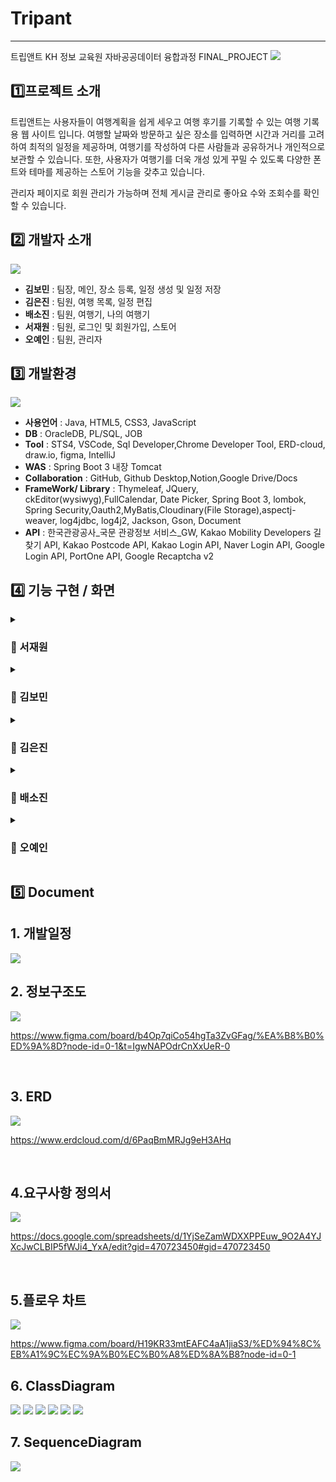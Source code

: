 # Tripant
----
트립앤트 
KH 정보 교육원 자바공공데이터 융합과정 FINAL_PROJECT
<img src="Readme/tripant_1.png">


##  1️⃣프로젝트 소개
  트립앤트는 사용자들이 여행계획을 쉽게 세우고 여행 후기를 기록할 수 있는 여행 기록용 웹 사이트 입니다.
 여행할 날짜와 방문하고 싶은 장소를 입력하면 시간과 거리를 고려하여 최적의 일정을 제공하며, 여행기를 작성하여 다른 사람들과 공유하거나 개인적으로 보관할 수 있습니다. 또한, 사용자가 여행기를 더욱 개성 있게 꾸밀 수 있도록 다양한 폰트와 테마를 제공하는 스토어 기능을 갖추고 있습니다.

  관리자 페이지로 회원 관리가 가능하며 전체 게시글 관리로 좋아요 수와 조회수를 확인할 수 있습니다.

## 2️⃣ 개발자 소개
<img src="Readme/tripant_개발자소개_2.png">

- **김보민** : 팀장, 메인, 장소 등록, 일정 생성 및 일정 저장
- **김은진** : 팀원, 여행 목록, 일정 편집
- **배소진** : 팀원, 여행기, 나의 여행기 
- **서재원** : 팀원, 로그인 및 회원가입, 스토어
- **오예인** : 팀원, 관리자 


## 3️⃣ 개발환경
<img src="Readme/tripant_개발환경_3.png">

- **사용언어** : Java, HTML5, CSS3, JavaScript
- **DB** :  OracleDB, PL/SQL, JOB 
- **Tool** : STS4, VSCode, Sql Developer,Chrome Developer Tool, ERD-cloud, draw.io, figma, IntelliJ 
- **WAS** :  Spring Boot 3 내장 Tomcat
- **Collaboration** : GitHub, Github Desktop,Notion,Google Drive/Docs
- **FrameWork/ Library** : Thymeleaf, JQuery, ckEditor(wysiwyg),FullCalendar, Date Picker, Spring Boot 3, lombok, Spring Security,Oauth2,MyBatis,Cloudinary(File Storage),aspectj-weaver, log4jdbc, log4j2, Jackson, Gson, Document
- **API** : 한국관광공사_국문 관광정보 서비스_GW, Kakao Mobility Developers 길찾기 API, Kakao Postcode API, Kakao Login API, Naver Login API, Google Login API, PortOne API, Google Recaptcha v2


## 4️⃣ 기능 구현 / 화면
<details>
  <summary><h3> 📌 서재원</h3></summary>

  ### 1. 주요 기능 및 시현

 
 <br>

> **로그인 및 SNS로그인**
 <div align=center>
  
  ![로그인](https://github.com/user-attachments/assets/c4632c86-b45a-4282-a2f8-486f07e5dd75)

 </div>

**주요기능 설명**
 
  *로그인*
  
  - 가입된 이메일로 로그인할 수 있습니다.
  - 가입된 이메일이 SNS(카카오, 네이버, 구글) 계정에 등록된 이메일과 같다면 해당 서비스와 연동하여 로그인할 수 있습니다.

  
 <br>
 
 >**회원가입** 
<div align=center>
   
  ![회원가입](https://github.com/user-attachments/assets/bfd97c63-6221-4bfd-9b4f-6a4c263952ee)
  ![회원가입_SNS](https://github.com/user-attachments/assets/1b451f15-2685-46ce-ad0c-42466e696b62)

</div>

**주요기능 설명**

*회원가입*

- 이메일 인증을 통해야 회원가입이 가능합니다.
- 닉네임은 고유한 닉네임만 사용 가능합니다.
- 닉네임과 비밀번호는 형식을 지켜야 합니다.
- 리캡챠를 통해 보안을 한층 더 강화했습니다.

*SNS회원가입*

- SNS연동 시 해당 이메일로 가입 이력이 없다면 가입을 진행할 수 있습니다.
- SNS로 가입 시 이메일 인증을 할 필요가 없습니다.

<br>

>**마이페이지**
<div align=center>
  
  ![마이페이지](https://github.com/user-attachments/assets/2078a3b1-bac9-41ef-8bdf-94017efcfd5d)
  ![마이페이지_닉네임변경](https://github.com/user-attachments/assets/acdb226b-ab99-40dd-8bd8-6e5112546066)
  ![마이페이지_비밀번호변경](https://github.com/user-attachments/assets/a55912c9-e9db-4c14-9665-45cc0544b479)
  ![마이페이지_회원탈퇴](https://github.com/user-attachments/assets/1c38f5fc-c10d-4905-a080-96ec25eaf6b1)

</div>

**주요기능 설명**

*닉네임 변경*

- 닉네임을 변경할 수 있습니다.
- 다른 회원이 사용하거나 현재 사용중인 닉네임으로는 변경할 수 없습니다.

*비밀번호 변경*

 - 비밀번호를 변경할 수 있습니다.
 - 현재 사용중인 비밀번호로는 변경할 수 없습니다.
 - 비밀번호 변경 시 새로운 비밀번호로 다시 로그인 해야 합니다.

*회원탈퇴*

 - 트립앤트에서 탈퇴할 수 있습니다.
 - 탈퇴 시 현재 사용중인 비밀번호를 입력해야 탈퇴가 가능합니다.

<br>

> **스토어**
<div align=center>
  
  ![스토어](https://github.com/user-attachments/assets/0a78395d-1dab-4740-9825-7d75cf5d9acc)

</div>

**주요기능 설명**

*상품 보기*

- 여행기에 적용할 테마와 폰트 목록을 볼 수 있습니다.

*폰트 미리보기*

- 적용할 수 있는 추가 폰트를 미리 볼 수 있습니다.

*장바구니 담기*

- 선택한 상품을 장바구니에 담을 수 있습니다.

*상품 결제*

- 장바구니에서 선택한 상품을 구매할 수 있습니다.

*구매내역*

- 구매한 상품의 구매내역을 조회할 수 있습니다.

<br>

  ### 2. ERD

  <img src="Readme/ERD_member,store.png">

  ### 3. 플로우 차트

  <img src="Readme/FlowChart_Login.png">
  <img src="Readme/FlowChart_Join.png">
  <img src="Readme/FlowChart_MyPage.png">
  <img src="Readme/FlowChart_Store.png">

  ### 4. 화면설계서
  
  <img src="Readme/Frame_Login_01.png">
  <img src="Readme/Frame_Login_02.png">
  <img src="Readme/Frame_Login_03.png">
  <img src="Readme/Frame_Login_04.png">
  <img src="Readme/Frame_Join_01.png">
  <img src="Readme/Frame_Join_02.png">
  <img src="Readme/Frame_Join_03.png">
  <img src="Readme/Frame_Join_04.png">
  <img src="Readme/Frame_Join_05.png">
  <img src="Readme/Frame_Join_06.png">
  <img src="Readme/Frame_Mypage_01.png">
  <img src="Readme/Frame_Mypage_02.png">
  <img src="Readme/Frame_Mypage_03.png">
  <img src="Readme/Frame_Mypage_04.png">
  <img src="Readme/Frame_Store_01.png">
  <img src="Readme/Frame_Store_02.png">
  <img src="Readme/Frame_Store_03.png">
  <img src="Readme/Frame_Store_04.png">
  <img src="Readme/Frame_Store_05.png">
     
  ### 5.  ClassDiagram
  <img src="Readme/member_config.png">
  <img src="Readme/store.png">

   ### 6. 개발 이슈
<img src ="Readme/Issue_Login_01.png">
<img src ="Readme/Issue_Login_02.png">
<img src ="Readme/Issue_SNSLogin_01.png">
<img src ="Readme/Issue_SNSLogin_02.png">
<img src ="Readme/Issue_Pay_01.png">
<img src ="Readme/Issue_Pay_02.png">
<img src ="Readme/Issue_Pay_03.png">

</details>
<details>
  <summary><h3> 📌 김보민 </h3></summary>
   
  ### 1. 주요 기능 및 시현
  
   <br>

   
  > **메인 지역 검색 및 여행기 이동**


  <div align=center>

  ![메인 지역 검색](https://github.com/user-attachments/assets/3852d891-cec2-450c-9936-65baa9680a63)
  
  </div>
 
  **주요기능 설명**
 
   *지역 검색 및 여행기 이동*
  
  - 검색어를 입력하면 해당 단어가 포함된 지역이 나타납니다.
  - 지역 클릭시 여행기로 이동하여 해당 지역에 올라온 여행기 리스트를 볼 수 있습니다. 
    
  <br>

  > **일정 만들기 시작(로그인 체크) 및 지역과 제목 입력하기**

   <div align=center>
     
   ![메인 지역 제목 입력](https://github.com/user-attachments/assets/598d7a58-5aeb-49eb-a567-ed1518620ed9)
   </div>
   
  **주요기능 설명**
 
  *지역과 제목 입력하기*
  
  - 대한민국의 17개 지역을 선택 가능합니다.
  - 지역에 따른 사진, 설명 정보가 출력됩니다.
  - 지역과 제목을 입력 받으면 일정 계속 만들기가 활성화됩니다.
    
   <br>

  > **방문 일정 입력하기**

   <div align=center>
     
   ![날짜확인-1](https://github.com/user-attachments/assets/376036bb-8581-4076-9840-7571669f9cb6)

   </div>
   <div align=center>
     
  ![날짜확인-2](https://github.com/user-attachments/assets/a43ebefb-91c1-4b37-8c24-e4ccf7487550)

   </div>
   
  **주요기능 설명**
 
  *날짜 및 일정 시작하는 시각, 일정 끝나는 시각*
  
  - 달력 모달을 통해 여행을 할 날짜를 입력 받습니다.
  - 해당 날짜마다의 시작하는 시각과 끝나는 시각을 입력 받습니다.
  - 처음이 끝나는 시각 보다 크거나 같을때는 빨간 글씨로 변하게 됩니다.
  - 하루에 2시간 이상이 되도록 입력해야 합니다.

   <br>

  > **장소 선택**
  
   <div align=center> 

  ![장소선택-1](https://github.com/user-attachments/assets/69f5bfcc-a7b6-4ba1-a6b0-d1f9aadd2ea6)
 
   </div>
   <div align=center> 

  ![장소선택-2](https://github.com/user-attachments/assets/2023d85d-68b4-49cf-a6ba-b1fe3d94fbfc)
 
   </div>
   
  **주요기능 설명**
  
  *장소 탭, 장소 추가, 장소 취소, 장소 검색, 장소 초기화, 방문 시간 설정*
  
  - 장소 탭을 통해 타입별 장소를 확인할 수 있습니다.
  - 이전에 입력한 달력 정보를 토대로 총 사용 가능한 시간을 계산하여 보여줍니다.
  - 버튼을 클릭하여 장소를 추가하고 취소 할 수 있습니다.
  - 버튼 클릭시 지도가 이동하고 마커가 생성됩니다.
  - 장소 검색이 가능합니다.
  - 장소 초기화를 누르면 입력된 장소가 모두 없어집니다.
  - 장소별 방문 시간을 설정할 수 있습니다.
  - 장소별 방문 시간 합을 계산하여 보여줍니다.

   <br>

  > **숙소 선택**


  <div align=center>
     
  ![숙소선택-1](https://github.com/user-attachments/assets/ff15f889-a146-42d6-939d-3e2e0ea7e8ce)
   
   </div>
  <div align=center>
     
 ![숙소선택-2](https://github.com/user-attachments/assets/da18c7fc-0778-4805-af0b-bcaf408986b1)
   
   </div>
 
  **주요기능 설명**
 
   *숙소 탭, 날짜별 숙소 추가, 숙소 삭제, 숙소 검색, 숙소 초기화*
  
  - 숙소 탭을 통해 타입별 장소를 확인할 수 있습니다.
  - 입력한 기간을 통하여 총 숙박할 날짜를 계산하여 보여줍니다.
  - 숙소의 버튼을 클릭하면 방문 일정 입력 모달이 발생합니다
  - 날짜별로 숙소 정보를 넣을 수 있습니다.
  - 완료를 클릭 시 숙소 정보가 저장됩니다.
  - 버튼 클릭 시 지도가 이동하고 마커가 생성됩니다.
  - 휴지통 아이콘으로 숙소를 삭제할 수 있습니다. 
  - 숙소 검색이 가능합니다.
  - 숙소 초기화를 누르면 입력된 숙소 일정이 모두 없어집니다.
  - 날짜별 입력된 숙소 정보를 계산하여 보여줍니다.
    
  <br>

  ### 2. ERD

   <img src="Readme/여행일정-ERD.png">

  ### 3. 플로우 차트

   <img src="Readme/일정-플로우차트.png">

  ### 4. 화면설계서
  <img src="Readme/1메인 페이지 로그인 이전.png">
  <img src="Readme/2메인 페이지 로그인 이후.png">
  <img src="Readme/3메인페이지.png">
  <img src="Readme/4메인페이지.png">
  <img src="Readme/5일정-지역&제목 모달.png">
  <img src="Readme/6일정-날짜 모달.png">
  <img src="Readme/7일정-날짜 확인.png">
  <img src="Readme/8일정-장소 선택.png">
  <img src="Readme/9일정-장소 방문시간 설정.png">
  <img src="Readme/10알정-숙소선택.png">
  <img src="Readme/11일정-숙소 방문일 선택.png">
  <img src="Readme/12일정-생성확인.png">
     
  ### 5.  ClassDiagram
  <img src="Readme/일정-클래스다이어그램.png">

 ### 6. 개발 이슈
  <img src="Readme/일정 개발이슈1.png">
  <img src="Readme/일정 개발이슈2.png">
  <img src="Readme/일정 개발이슈3.png">
  <img src="Readme/일정 개발이슈4.png">
  <img src="Readme/일정 개발이슈5.png">
  <img src="Readme/일정 개발이슈6.png">
  <img src="Readme/일정 개발이슈7.png">
  <img src="Readme/일정 개발이슈8.png">

</details>
<details>
  <summary><h3> 📌 김은진</h3></summary>
  
  ### 1. 주요 기능 및 시현
  
   <br>

  > **메모, 방문순서, 장소 추가 및 삭제, 머무는 시간 변경하기**

   <div align=center>
     
   ![일정편집3](https://github.com/user-attachments/assets/aad6163c-9b95-4167-8aa7-f58f7041ee20)

   </div>
   
  **주요기능 설명**
 
  *여행편집*
  
  - 사용자는 생성된 일정을 자유롭게 수정하고 커스터마이징할 수 있습니다.
  - 드래그 앤 드롭을 사용하여 방문 순서를 변경합니다.
  - 장소마다 메모를 작성하고, 장소에서 머물 시간을 변경할 수 있습니다.
  - 장소를 삭제하고 추가하여 일정을 편집하고 저장할 수 있습니다.
  - 변경된 내용은 공유자 모두에게 반영됩니다.
    
   <br>

  > **여행 일별 상세내용 보기**

   <div align=center>
     
   ![여행세부일정3](https://github.com/user-attachments/assets/added985-a5e8-42d6-9cf0-d99f3ca20795)

   </div>
   
  **주요기능 설명**
 
  *여행세부정보*
  
  - 일정을 지도상에서 시각적으로 확인할 수 있으며, 각 장소의 상세 정보를 제공합니다.
  - 각 장소 간의 이동 시간과 거리를 고려하여 현실적인 여행 일정을 제공합니다. 
  - 이동 시간은 다음 장소 도착시각에 반영됩니다.
  - 이동시간을 클릭하면 카카오맵 길찾기 창을 열어줍니다.
  - 메모아이콘에 마우스를 올리면 작성된 메모를 확인할 수 있습니다.

   <br>

  > **여행장소 추가하기**
  
   <div align=center> 

   ![장소추가3](https://github.com/user-attachments/assets/95f2ffa1-1de6-4edc-9b02-dc51f1642129)
 
   </div>
   
  **주요기능 설명**
  
  *장소추가*
  
  - 사용자는 일정을 생성할 때 빠뜨렸던 장소를 추가할 수 있습니다.
  - 검색을 하거나 태그를 통해 추가할 장소를 찾을 수 있습니다. 
  - 머무는 시간을 지정하고 드래그 앤 드롭을 통해 유저가 원하는 위치에 추가할 수 있습니다.

   <br>

  > **여행목록 확인 및 삭제, 일행 추가와 삭제**


  <div align=center>
     
  ![여행목록v](https://github.com/user-attachments/assets/5c34b5d9-774d-4fde-a31c-04fb65a231c4)
   
   </div>
 
  **주요기능 설명**
 
  *여행 및 일행 관리*
  
  - 유저가 만들거나 추가된 여행목록을 확인할 수 있습니다. 
  - 여행 생성자라면 일정에 일행을 추가하여 계획한 일정을 공유할 수 있습니다.
  - 일행은 일정 생성자가 닉네임을 통해 추가하고 삭제할 수 있습니다.
  - 삭제를 통해 나의 여행목록에서 여행을 삭제할 수 있습니다.
  - 생성자가 삭제할 경우 공유자들의 목록에서도 삭제되며 공유자일 경우 해당 유저의 목록에서만 여행이 삭제됩니다.
    
  <br>

  ### 2. ERD

   <img src="Readme/여행일정-ERD.png">

  ### 3. 플로우 차트

   <img src="Readme/여행일정_플로우차트.png">

  ### 4. 화면설계서
  <img src="Readme/화면설계서_여행목록1.png">
  <img src="Readme/화면설계서_여행목록2-공유.png">
  <img src="Readme/화면설계서_여행삭제3.png">
  <img src="Readme/화면설계서_여행일정보기4.png">
  <img src="Readme/화면설계서_여행일정-일별보기5.png">
  <img src="Readme/화면설계서_여행일정-편집6.png">
  <img src="Readme/화면설계서_여행일정-메모편집7.png">
  <img src="Readme/화면설계서_여행일정-저장8.png">
  <img src="Readme/화면설계서_여행일정-장소추가9.png">
     
  ### 5.  ClassDiagram
  <img src="Readme/여행일정_클래스다이어그램.png">

 ### 6. 개발 이슈

</details>
<details>
  <summary><h3> 📌 배소진 </h3></summary>

  ### 1. 주요 기능 및 시현

 
 <br>

> **여행기 탐색 및 지역 태그 정렬**
 <div align=center>
   
  ![tripAnt_dairy_정렬,지역 ](https://github.com/user-attachments/assets/00fb3e42-7947-4f73-84b1-57142273e84b)
 
 </div>

**주요기능 설명**
 
  *여행기 탐색*
  
  - 공개된 여행기 리스트를 전체 또는 지역별로 확인할 수 있습니다.
  - 더보기 눌러 여행기를 3개씩 더 확인 할 수 있습니다. 
  - 최신순으로 보여지며, 인기순(좋아요) 그리고 조회순으로도 볼 수 있습니다.
  - 여행기 내용 미리보기로 글  500자까지 그리고 첨부된 첫번째 사진을 보여 줍니다. 

  
 <br>
 
 >**전체공개 목록, 비공개 목록**
<div align=center>
   
  ![tripAnt_diary_목록,나의목록, 글보기](https://github.com/user-attachments/assets/d2ddb5d3-9205-41b7-8c58-27f4c85589b1)

</div>

**주요기능 설명**

*공개 설정*

- 작성한 여행기는 다른 사용자들이 볼 수 있도록 공개하거나 비공개로 설정할 수 있습니다.

*나의 여행기*

- 내가 작성한 여행기를 비공개글을 포함한 모든 글을 확인, 수정하고 삭제할 수 있습니다. 
- 여행기 미리보기가 가능하며 더보기 기능이 있어 더 많은 여행기를 미리 볼 수 있습니다.
- 공유하기 기능을 통해 SNS에 나의 여행기 링크를 업로드 할 수 있습니다.

<br>

>**글 상세보기, 신고하기, 수정하기, 공유하기**
<div align=center>
  
   ![tripAnt_diary_글보기,신고하기,수정하기,공유](https://github.com/user-attachments/assets/55833d32-9d4f-4277-aefe-31356042208c)

</div>

**주요기능 설명**

*신고하기*

- 적절하지 못한 글은 신고 할 수 있습니다.  중복 신고 할 수 없습니다.
- 게시글 신고 수 5개 이상은 게시글 삭제, 사용자 전체 게시글 신고수 합 10개 이상은 계정 사용이 정지가 됩니다. 

*좋아요, 조회수*

 - 마음에 드는 여행기는 좋아요를 남길 수 있습니다. 
 - 좋아요 수와 조회수는 관리자가 사용자에 대한 분석에 활용할 수 있습니다.

<br>

> **글 작성하기**
<div align=center>
  
  ![tripAnt_diary_write ](https://github.com/user-attachments/assets/ba1bde62-b3e7-4458-9791-b2cb41104db6)

</div>

**주요기능 설명**

*여행기 작성*

- 트립앤트에서 만든 일정으로 여행 중 경험한 일들을 글과 사진으로 기록할 수 있습니다.
- 스토어에서 구매한 폰트나 테마가 있다면 적용하여 글을 더 이쁘게 꾸밀 수 있습니다.

<br>

  ### 2. ERD

  <img src="Readme/여행기_ERD_21.png">

  ### 3. 플로우 차트

  <img src="Readme/여행기_플로우차트_14.png">

  ### 4. 화면설계서
  
 <img src="Readme/여행기_화면설계서01_.png">
 <img src="Readme/여행기_화면설계서02_.png">
 <img src="Readme/여행기_화면설계서03_.png">
 <img src="Readme/여행기_화면설계서04_.png">
 <img src="Readme/여행기_화면설계서05_.png">
 <img src="Readme/여행기_화면설계서06_.png">
 <img src="Readme/여행기_화면설계서07_.png">
 <img src="Readme/여행기_화면설계서08_.png">
 <img src="Readme/여행기_화면설계서08_01_.png">
 <img src="Readme/여행기_화면설계서09_.png">
 <img src="Readme/여행기_화면설계서09_01_.png">
 <img src="Readme/여행기_화면설계서10_.png">
 <img src="Readme/여행기_화면설계서10_01_.png">
     
  ### 5.  ClassDiagram
   <img src="Readme/여행기_ClassDiagram.png">

   ### 6. 개발 이슈
<img src ="Readme/여행기 게시판 -Cloudinary-0.png">
<img src ="Readme/여행기 게시판 -Cloudinary-01.png">
<img src ="Readme/여행기 게시판 -Cloudinary-02.png">
<img src ="Readme/여행기 게시판 post-01.png">
<img src ="Readme/여행기 게시판 post-02.png">
<img src ="Readme/여행기 게시판 select -01.png">
<img src ="Readme/여행기 게시판 DataAccesException -01.png">
<img src ="Readme/여행기 게시판 DataAccesException -02.png">

</details>
<details>
  <summary><h3>  📌 오예인 </h3></summary>

 ### 1. 주요 기능 및 시현

 <br>

  > **검색 기능**


  <div align=center>
    
   ![검색](https://github.com/user-attachments/assets/4a0cc34a-8d3d-422e-819b-87e1a94d671f)
   </div>
 
  **주요기능 설명**
 
  *검색*
  
  - 회원 닉네임으로 회원 검색이 가능합니다.
  - 제목과 닉네임 중 원하는 카테고리를 선택 후 검색어를 입력하면 카테고리에 맞게 검색 결과가 나옵니다.


   <br>
   
  > **정렬 기능**


  <div align=center>
     
  ![정렬 (1)](https://github.com/user-attachments/assets/76b53a3c-fc8b-4b20-ba61-d1c856ea1f2c)

   </div>
 
  **주요기능 설명**
 
  *정렬*
  
  - 정렬 버튼 클릭 시 닉네임 내림차순으로 정렬됩니다.
  - 좋아요, 조회수 많은 순으로 정렬됩니다.

  ### 2. 플로우 차트
  
<img src="Readme/관리자_플로우차트.png">

  ### 3. 화면설계서
<img src="Readme/관리자_화면설계서01.png">
<img src="Readme/관리자_화면설계서02.png">
<img src="Readme/관리자_화면설계서03.png">
<img src="Readme/관리자_화면설계서04.png">
<img src="Readme/관리자_화면설계서05.png">
<img src="Readme/관리자_화면설계서06.png">
<img src="Readme/관리자_화면설계서06.png">
<img src="Readme/관리자_화면설계서07.png">
<img src="Readme/관리자_화면설계서08.png">
<img src="Readme/관리자_화면설계서09.png">
<img src="Readme/관리자_화면설계서10.png">

  ### 4.  ClassDiagram

  <img src="Readme/관리자_ClassDiagram.png">
  
</details>


## 5️⃣ Document

## 1. 개발일정
<img src="Readme/tripAnt_개발일정.png">

<br>

## 2. 정보구조도
<img src="Readme/tripAnt_정보구조도.png">

<https://www.figma.com/board/b4Op7qiCo54hgTa3ZvGFag/%EA%B8%B0%ED%9A%8D?node-id=0-1&t=IgwNAPOdrCnXxUeR-0>

<br>

## 3. ERD

<img src="Readme/tripAnt_ERD전체.png">

<https://www.erdcloud.com/d/6PaqBmMRJg9eH3AHq>

<br>

## 4.요구사항 정의서
<img src="Readme/tripAnt_요구사항정의서.png">

<https://docs.google.com/spreadsheets/d/1YjSeZamWDXXPPEuw_9O2A4YJXcJwCLBIP5fWJi4_YxA/edit?gid=470723450#gid=470723450>

<br>

## 5.플로우 차트
<img src="Readme/tripAnt_플로우 차트 전체.png">

<https://www.figma.com/board/H19KR33mtEAFC4aA1jiaS3/%ED%94%8C%EB%A1%9C%EC%9A%B0%EC%B0%A8%ED%8A%B8?node-id=0-1>
<br>

## 6. ClassDiagram

<img src="Readme/member_config.png">
<img src="Readme/trip.png">
<img src="Readme/store.png">
<img src="Readme/plan_place.png">
<img src="Readme/diary.png">
<img src="Readme/admin.png">

## 7. SequenceDiagram

<img src="Readme/SequenceDiagram.png">
